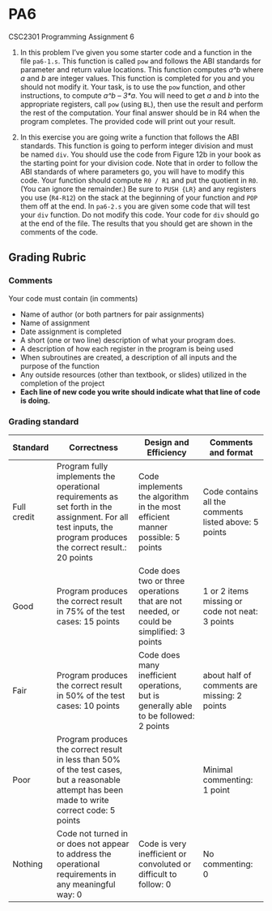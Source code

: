 # PA6
CSC2301 Programming Assignment 6

1. In this problem I’ve given you some starter code and a function in the file `pa6-1.s`.  This function is called `pow` and follows the ABI standards for parameter and return value locations.  This function computes *a^b* where *a* and *b* are integer values.  This function is completed for you and you should not modify it.  Your task, is to use the `pow` function, and other instructions, to compute *a^b – 3\*a*.  You will need to get *a* and *b* into the appropriate registers, call `pow` (using `BL`), then use the result and perform the rest of the computation. Your final answer should be in R4 when the program completes.  The provided code will print out your result.

2. In this exercise you are going write a function that follows the ABI standards.  This function is going to perform integer division and must be named `div`.  You should use the code from Figure 12b in your book as the starting point for your division code.  Note that in order to follow the ABI standards of where parameters go, you will have to modify this code.  Your function should compute `R0 / R1` and put the quotient in `R0`.  (You can ignore the remainder.)  Be sure to `PUSH {LR}` and any registers you use (`R4-R12`) on the stack at the beginning of your function and `POP` them off at the end.  In `pa6-2.s` you are given some code that will test your `div` function.  Do not modify this code.  Your code for `div` should go at the end of the file.  The results that you should get are shown in the comments of the code.

## Grading Rubric

### Comments
Your code must contain (in comments)
 * Name of author (or both partners for pair assignments)
 * Name of assignment
 * Date assignment is completed
 * A short (one or two line) description of what your program does.
 * A description of how each register in the program is being used
 * When subroutines are created, a description of all inputs and the purpose of the function
 * Any outside resources (other than textbook, or slides) utilized in the completion of the project
 * __Each line of new code you write should indicate what that line of code is doing.__

### Grading standard

| Standard | Correctness | Design and Efficiency | Comments and format |
|----------|-------------|-----------------------|---------------------|
|Full credit|Program fully implements the operational requirements as set forth in the assignment.  For all test inputs, the program produces the correct result.: 20 points | Code implements the algorithm in the most efficient manner possible: 5 points | Code contains all the  comments listed above: 5 points |
| Good | Program produces the correct result in 75% of the test cases: 15 points | Code does two or three operations that are not needed, or could be simplified: 3 points | 1 or 2 items missing or code not neat: 3 points |
| Fair | Program produces the correct result in 50% of the test cases: 10 points | Code does many inefficient operations, but is generally able to be followed:  2 points | about half of comments are missing: 2 points |
| Poor | Program produces the correct result in less than 50% of the test cases, but a reasonable attempt has been made to write correct code: 5 points | | Minimal commenting: 1 point |
| Nothing | Code not turned in or does not appear to address the operational requirements in any meaningful way: 0 | Code is very inefficient or convoluted or difficult to follow: 0 | No commenting: 0 |
